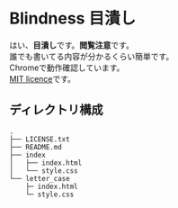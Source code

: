 # Blindness 目潰し
はい、**目潰し**です。**閲覧注意**です。  
誰でも書いてる内容が分かるくらい簡単です。  
Chromeで動作確認しています。  
[MIT licence](https://github.com/UROKO94/Blindfold/blob/main/LICENSE)です。  

## ディレクトリ構成  
```
.
├── LICENSE.txt
├── README.md
├── index
│   ├── index.html
│   └── style.css
└── letter_case
    ├─ index.html
    └─ style.css
```
